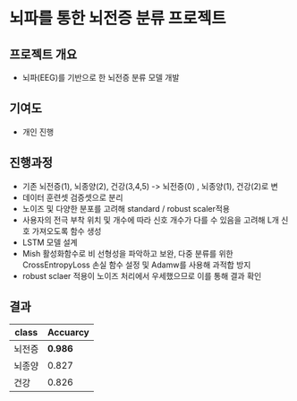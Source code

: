 # 뇌파를 통한 뇌전증 분류 프로젝트

## 프로젝트 개요
- 뇌파(EEG)를 기반으로 한 뇌전증 분류 모델 개발

## 기여도
- 개인 진행

## 진행과정
- 기존 뇌전증(1), 뇌종양(2), 건강(3,4,5) -> 뇌전증(0) , 뇌종양(1), 건강(2)로 변
- 데이터 훈련셋 검증셋으로 분리
- 노이즈 및 다양한 분포를 고려해 standard / robust scaler적용
- 사용자의 전극 부착 위치 및 개수에 따라 신호 개수가 다를 수 있음을 고려해 L개 신호 가져오도록 함수 생성
- LSTM 모델 설계
- Mish 활성화함수로 비 선형성을 파악하고 보완, 다중 분류를 위한 CrossEntropyLoss 손실 함수 설정 및 Adamw를 사용해 과적합 방지
- robust sclaer 적용이 노이즈 처리에서 우세했으므로 이를 통해 결과 확인


## 결과
|class|Accuarcy|
|------|---|
|뇌전증|**0.986**|
|뇌종양|0.827|
|건강|0.826|
